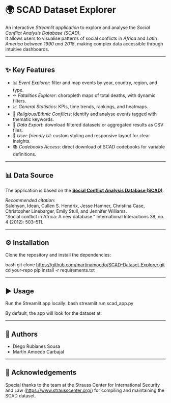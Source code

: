 # 🌍 SCAD Dataset Explorer

An interactive *Streamlit application* to explore and analyse the *Social Conflict Analysis Database (SCAD)*.  
It allows users to visualise patterns of social conflicts in *Africa* and *Latin America* between *1990 and 2018*, making complex data accessible through intuitive dashboards.

---

## ✨ Key Features

- 📊 *Event Explorer*: filter and map events by year, country, region, and type.  
- ⚰️ *Fatalities Explorer*: choropleth maps of total deaths, with dynamic filters.  
- 📈 *General Statistics*: KPIs, time trends, rankings, and heatmaps.  
- 🕌 *Religious/Ethnic Conflicts*: identify and analyse events tagged with thematic keywords.  
- 💾 *Data Export*: download filtered datasets or aggregated results as CSV files.  
- 🎨 *User-friendly UI*: custom styling and responsive layout for clear insights.  
- 📚 *Codebooks Access*: direct download of SCAD codebooks for variable definitions.  

---

## 📊 Data Source

The application is based on the **[Social Conflict Analysis Database (SCAD)](https://www.strausscenter.org/ccaps-research-areas/social-conflict/database/)**.  

*Recommended citation:*  
Salehyan, Idean, Cullen S. Hendrix, Jesse Hamner, Christina Case, Christopher Linebarger, Emily Stull, and Jennifer Williams.  
"Social conflict in Africa: A new database." International Interactions 38, no. 4 (2012): 503–511.  

---

## ⚙️ Installation

Clone the repository and install the dependencies:

bash
git clone https://github.com/martinamoedo/SCAD-Dataset-Explorer.git
cd your-repo
pip install -r requirements.txt


---

## ▶️ Usage

Run the Streamlit app locally:
bash
streamlit run scad_app.py

By default, the app will look for the dataset at:

---

## 👥 Authors

- Diego Rubianes Sousa
- Martín Amoedo Carbajal

---

## 🤝 Acknowledgements

Special thanks to the team at the
Strauss Center for International Security and Law (https://www.strausscenter.org/)
for compiling and maintaining the SCAD dataset.
